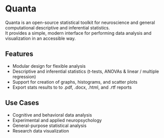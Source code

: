 # Quanta
Quanta is an open-source statistical toolkit for neuroscience and general computational descriptive and inferential statistics.  
It provides a simple, modern interface for performing data analysis and visualization in an accessible way.

## Features
- Modular design for flexible analysis
- Descriptive and inferential statistics (t-tests, ANOVAs & linear / multiple regression)
- Support for creation of graphs, histograms, and scatter plots
- Export stats results to to .pdf, .docx, .html, and .rtf reports

## Use Cases
- Cognitive and behavioral data analysis
- Experimental and applied neuropsychology
- General-purpose statistical analysis
- Research data visualization
